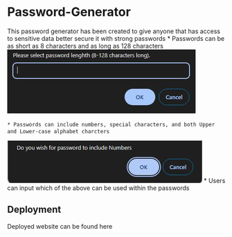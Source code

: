 # Password-Generator

This password generator has been created to give anyone that has access to sensitive data better secure it with strong passwords
    * Passwords can be as short as 8 characters and as long as 128 characters
![Length Prompt](/assets/Length.JPG)
   
    
    * Passwords can include numbers, special characters, and both Upper and Lower-case alphabet charcters
![Other Prompts](/assets/SpecialChar.JPG)
    * Users can input which of the above can be used within the passwords

## Deployment

Deployed website can be found here 
